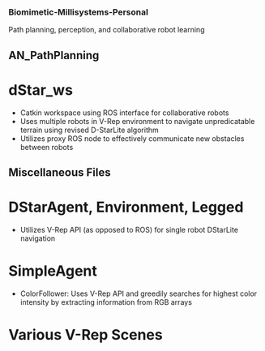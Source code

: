 ### Biomimetic-Millisystems-Personal
Path planning, perception, and collaborative robot learning

## AN_PathPlanning
# dStar_ws
  - Catkin workspace using ROS interface for collaborative robots
  - Uses multiple robots in V-Rep environment to navigate unpredicatable terrain using revised D-StarLite algorithm
  - Utilizes proxy ROS node to effectively communicate new obstacles between robots
  
## Miscellaneous Files
# DStarAgent, Environment, Legged
  - Utilizes V-Rep API (as opposed to ROS) for single robot DStarLite navigation
# SimpleAgent
  - ColorFollower: Uses V-Rep API and greedily searches for highest color intensity by extracting information from RGB arrays
# Various V-Rep Scenes
